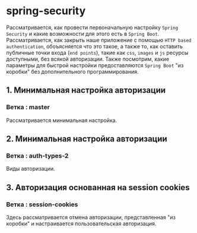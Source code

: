 # spring-security
 Рассматривается, как провести первоначальную настройку `Spring Security` и какие возможности для этого есть в `Spring Boot`.
Рассматривается, как закрыть наше приложение с помощью `HTTP based authentication`, 
обоъясняется что это такое, а также то, как оставить публичные точки входа (`end points`), 
такие как
`css`, `images` и `js` ресурсы доступными,
без всякой авторизации.
 Также посмотрим, какие параметры для быстрой настройки предоставляются `Spring Boot` "из коробки" 
 без дополнительного программирования.

## 1. Минимальная настройка авторизации

### Ветка : master

Рассматривается минимальная настройка.

## 2. Минимальная настройка авторизации

### Ветка : auth-types-2

 Виды авторизации.
 
## 3. Авторизация основанная на  session cookies

### Ветка : session-cookies

  Здесь рассматривается отмена авторизации, представленная "из коробки" и настраивается
  пользовательская авторизация.
  
 
